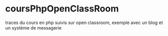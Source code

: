 # coursPhpOpenClassRoom
traces du cours en php suivis sur open classroom, exemple avec un blog et un système de messagerie
